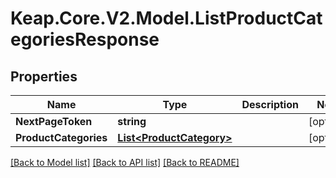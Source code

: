 # Keap.Core.V2.Model.ListProductCategoriesResponse

## Properties

Name | Type | Description | Notes
------------ | ------------- | ------------- | -------------
**NextPageToken** | **string** |  | [optional] 
**ProductCategories** | [**List&lt;ProductCategory&gt;**](ProductCategory.md) |  | [optional] 

[[Back to Model list]](../README.md#documentation-for-models) [[Back to API list]](../README.md#documentation-for-api-endpoints) [[Back to README]](../README.md)


